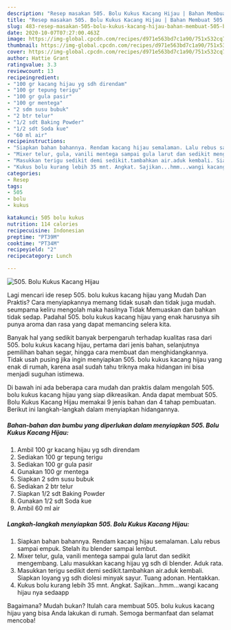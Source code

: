```yaml
---
description: "Resep masakan 505. Bolu Kukus Kacang Hijau | Bahan Membuat 505. Bolu Kukus Kacang Hijau Yang Enak Banget"
title: "Resep masakan 505. Bolu Kukus Kacang Hijau | Bahan Membuat 505. Bolu Kukus Kacang Hijau Yang Enak Banget"
slug: 483-resep-masakan-505-bolu-kukus-kacang-hijau-bahan-membuat-505-bolu-kukus-kacang-hijau-yang-enak-banget
date: 2020-10-07T07:27:00.463Z
image: https://img-global.cpcdn.com/recipes/d971e563bd7c1a90/751x532cq70/505-bolu-kukus-kacang-hijau-foto-resep-utama.jpg
thumbnail: https://img-global.cpcdn.com/recipes/d971e563bd7c1a90/751x532cq70/505-bolu-kukus-kacang-hijau-foto-resep-utama.jpg
cover: https://img-global.cpcdn.com/recipes/d971e563bd7c1a90/751x532cq70/505-bolu-kukus-kacang-hijau-foto-resep-utama.jpg
author: Hattie Grant
ratingvalue: 3.3
reviewcount: 13
recipeingredient:
- "100 gr kacang hijau yg sdh direndam"
- "100 gr tepung terigu"
- "100 gr gula pasir"
- "100 gr mentega"
- "2 sdm susu bubuk"
- "2 btr telur"
- "1/2 sdt Baking Powder"
- "1/2 sdt Soda kue"
- "60 ml air"
recipeinstructions:
- "Siapkan bahan bahannya. Rendam kacang hijau semalaman. Lalu rebus sampai empuk. Stelah itu blender sampai lembut."
- "Mixer telur, gula, vanili mentega sampai gula larut dan sedikit mengembang. Lalu masukkan kacang hijau yg sdh di blender. Aduk rata."
- "Masukkan terigu sedikit demi sedikit.tambahkan air.aduk kembali. Siapkan loyang yg sdh diolesi minyak sayur. Tuang adonan. Hentakkan."
- "Kukus bolu kurang lebih 35 mnt. Angkat. Sajikan...hmm...wangi kacang hijau nya sedaapp"
categories:
- Resep
tags:
- 505
- bolu
- kukus

katakunci: 505 bolu kukus 
nutrition: 114 calories
recipecuisine: Indonesian
preptime: "PT39M"
cooktime: "PT34M"
recipeyield: "2"
recipecategory: Lunch

---
```



![505. Bolu Kukus Kacang Hijau](https://img-global.cpcdn.com/recipes/d971e563bd7c1a90/751x532cq70/505-bolu-kukus-kacang-hijau-foto-resep-utama.jpg)

Lagi mencari ide resep 505. bolu kukus kacang hijau yang Mudah Dan Praktis? Cara menyiapkannya memang tidak susah dan tidak juga mudah. seumpama keliru mengolah maka hasilnya Tidak Memuaskan dan bahkan tidak sedap. Padahal 505. bolu kukus kacang hijau yang enak harusnya sih punya aroma dan rasa yang dapat memancing selera kita.

Banyak hal yang sedikit banyak berpengaruh terhadap kualitas rasa dari 505. bolu kukus kacang hijau, pertama dari jenis bahan, selanjutnya pemilihan bahan segar, hingga cara membuat dan menghidangkannya. Tidak usah pusing jika ingin menyiapkan 505. bolu kukus kacang hijau yang enak di rumah, karena asal sudah tahu triknya maka hidangan ini bisa menjadi suguhan istimewa.




Di bawah ini ada beberapa cara mudah dan praktis dalam mengolah 505. bolu kukus kacang hijau yang siap dikreasikan. Anda dapat membuat 505. Bolu Kukus Kacang Hijau memakai 9 jenis bahan dan 4 tahap pembuatan. Berikut ini langkah-langkah dalam menyiapkan hidangannya.

<!--inarticleads1-->

##### Bahan-bahan dan bumbu yang diperlukan dalam menyiapkan 505. Bolu Kukus Kacang Hijau:

1. Ambil 100 gr kacang hijau yg sdh direndam
1. Sediakan 100 gr tepung terigu
1. Sediakan 100 gr gula pasir
1. Gunakan 100 gr mentega
1. Siapkan 2 sdm susu bubuk
1. Sediakan 2 btr telur
1. Siapkan 1/2 sdt Baking Powder
1. Gunakan 1/2 sdt Soda kue
1. Ambil 60 ml air




<!--inarticleads2-->

##### Langkah-langkah menyiapkan 505. Bolu Kukus Kacang Hijau:

1. Siapkan bahan bahannya. Rendam kacang hijau semalaman. Lalu rebus sampai empuk. Stelah itu blender sampai lembut.
1. Mixer telur, gula, vanili mentega sampai gula larut dan sedikit mengembang. Lalu masukkan kacang hijau yg sdh di blender. Aduk rata.
1. Masukkan terigu sedikit demi sedikit.tambahkan air.aduk kembali. Siapkan loyang yg sdh diolesi minyak sayur. Tuang adonan. Hentakkan.
1. Kukus bolu kurang lebih 35 mnt. Angkat. Sajikan...hmm...wangi kacang hijau nya sedaapp




Bagaimana? Mudah bukan? Itulah cara membuat 505. bolu kukus kacang hijau yang bisa Anda lakukan di rumah. Semoga bermanfaat dan selamat mencoba!
